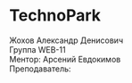 # TechnoPark
Жохов Александр Денисович <br />
Группа WEB-11 <br />
Ментор: Арсений Евдокимов <br />
Преподаватель: 
